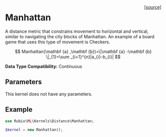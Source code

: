 <span style="float:right;"><a href="https://github.com/RubixML/ML/blob/master/src/Kernels/Distance/Manhattan.php">[source]</a></span>

# Manhattan
A distance metric that constrains movement to horizontal and vertical, similar to navigating the city blocks of Manhattan. An example of a board game that uses this type of movement is Checkers.

$$
Manhattan(\mathbf {a} ,\mathbf {b})=\|\mathbf {a} -\mathbf {b} \|_{1}=\sum _{i=1}^{n}|a_{i}-b_{i}|
$$

**Data Type Compatibility:** Continuous

## Parameters
This kernel does not have any parameters.

## Example
```php
use Rubix\ML\Kernels\Distance\Manhattan;

$kernel = new Manhattan();
```